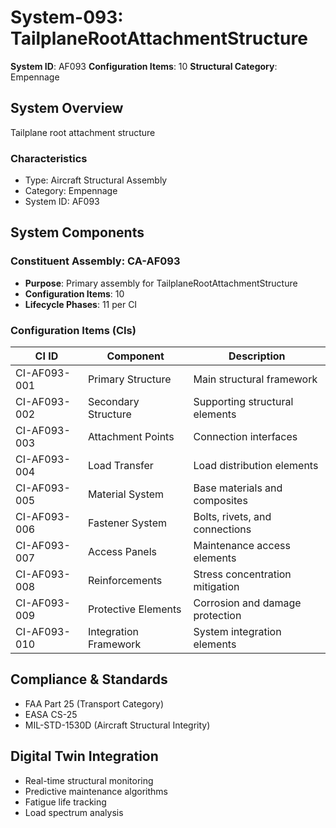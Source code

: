 # System-093: TailplaneRootAttachmentStructure

**System ID**: AF093
**Configuration Items**: 10
**Structural Category**: Empennage

## System Overview

Tailplane root attachment structure

### Characteristics
- Type: Aircraft Structural Assembly
- Category: Empennage
- System ID: AF093

## System Components

### Constituent Assembly: CA-AF093
- **Purpose**: Primary assembly for TailplaneRootAttachmentStructure
- **Configuration Items**: 10
- **Lifecycle Phases**: 11 per CI

### Configuration Items (CIs)

| CI ID | Component | Description |
|-------|-----------|-------------|
| CI-AF093-001 | Primary Structure | Main structural framework |
| CI-AF093-002 | Secondary Structure | Supporting structural elements |
| CI-AF093-003 | Attachment Points | Connection interfaces |
| CI-AF093-004 | Load Transfer | Load distribution elements |
| CI-AF093-005 | Material System | Base materials and composites |
| CI-AF093-006 | Fastener System | Bolts, rivets, and connections |
| CI-AF093-007 | Access Panels | Maintenance access elements |
| CI-AF093-008 | Reinforcements | Stress concentration mitigation |
| CI-AF093-009 | Protective Elements | Corrosion and damage protection |
| CI-AF093-010 | Integration Framework | System integration elements |

## Compliance & Standards
- FAA Part 25 (Transport Category)
- EASA CS-25
- MIL-STD-1530D (Aircraft Structural Integrity)

## Digital Twin Integration
- Real-time structural monitoring
- Predictive maintenance algorithms
- Fatigue life tracking
- Load spectrum analysis
